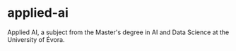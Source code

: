 # applied-ai
Applied AI, a subject from the Master's degree in AI and Data Science at the University of Évora.
